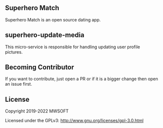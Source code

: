 ## Superhero Match
Superhero Match is an open source dating app.

## superhero-update-media
This micro-service is responsible for handling updating user profile pictures. 

## Becoming Contributor
If you want to contribute, just open a PR or if it is a bigger change then open an issue first.

## License
Copyright 2019-2022 MWSOFT

Licensed under the GPLv3: http://www.gnu.org/licenses/gpl-3.0.html